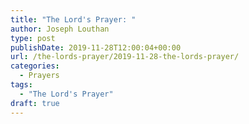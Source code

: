 ```yaml
---
title: "The Lord's Prayer: "
author: Joseph Louthan
type: post
publishDate: 2019-11-28T12:00:04+00:00
url: /the-lords-prayer/2019-11-28-the-lords-prayer/
categories:
  - Prayers
tags:
  - "The Lord's Prayer"
draft: true
---
```

<div style="font-variant: small-caps;">
  
</div>

